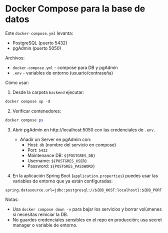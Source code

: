 # Docker Compose para la base de datos

Este `docker-compose.yml` levanta:

- PostgreSQL (puerto 5432)
- pgAdmin (puerto 5050)

Archivos:
- `docker-compose.yml` - compose para DB y pgAdmin
- `.env` - variables de entorno (usuario/contraseña)

Cómo usar:

1. Desde la carpeta `backend` ejecutar:

```powershell
docker compose up -d
```

2. Verificar contenedores:

```powershell
docker compose ps
```

3. Abrir pgAdmin en http://localhost:5050 con las credenciales de `.env`.
   - Añadir un Server en pgAdmin con:
     - Host: `db` (nombre del servicio en compose)
     - Port: `5432`
     - Maintenance DB: `${POSTGRES_DB}`
     - Username: `${POSTGRES_USER}`
     - Password: `${POSTGRES_PASSWORD}`

4. En la aplicación Spring Boot (`application.properties`) puedes usar las variables de entorno que ya están configuradas:

```
spring.datasource.url=jdbc:postgresql://${DB_HOST:localhost}:${DB_PORT:5432}/${DB_NAME:citasdb}
```

Notas:
- Usa `docker compose down -v` para bajar los servicios y borrar volúmenes si necesitas reiniciar la DB.
- No guardes credenciales sensibles en el repo en producción; usa secret manager o variable de entorno.
